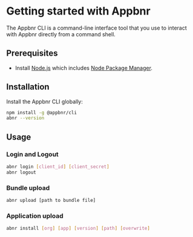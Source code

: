 # Getting started with Appbnr
  
The Appbnr CLI is a command-line interface tool that you use to interact with Appbnr directly from a command shell.
  
## Prerequisites

* Install [Node.js](https://nodejs.org) which includes [Node Package Manager](https://www.npmjs.com/get-npm).

## Installation

Install the Appbnr CLI globally:

```bash
npm install -g @appbnr/cli
abnr --version
```

## Usage

### Login and Logout
```bash
abnr login [client_id] [client_secret]
abnr logout
```

### Bundle upload
```bash
abnr upload [path to bundle file]
```

### Application upload
```bash
abnr install [org] [app] [version] [path] [overwrite]
```
